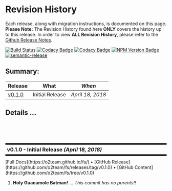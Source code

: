 # Revision History

Each release, along with migration instructions, is documented on this
page. **Please Note:** The Revision History found here **ONLY** covers
the history up to this release.  In order to view **ALL Revision
History**, please refer to the [Github Release
Notes](https://github.com/o2team/fs/releases).

<!--- Badges for CI Builds ---> 
[![Build Status](https://travis-ci.org/o2team/fs.svg?branch=master)](https://travis-ci.org/o2team/fs)
[![Codacy Badge](https://api.codacy.com/project/badge/Grade/bc05341458d04003b781d01c3e1feac8)](https://www.codacy.com/app/mamboer/fs?utm_source=github.com&amp;utm_medium=referral&amp;utm_content=o2team/fs&amp;utm_campaign=Badge_Grade)
[![Codacy Badge](https://api.codacy.com/project/badge/Grade/bc05341458d04003b781d01c3e1feac8)](https://www.codacy.com/app/mamboer/fs?utm_source=github.com&amp;utm_medium=referral&amp;utm_content=o2team/fs&amp;utm_campaign=Badge_Coverage)
[![NPM Version Badge](https://img.shields.io/npm/v/@aotu/fs/latest.svg)](https://www.npmjs.com/package/@aotu/fs)
[![semantic-release](https://img.shields.io/badge/%20%20%F0%9F%93%A6%F0%9F%9A%80-semantic--release-e10079.svg)](https://github.com/semantic-release/semantic-release)

<!-- ONLY activated when there are MULTIPLE versions -->
## Summary:

Release           | What                                   | *When*
------------------|----------------------------------------|------------------
[v0.1.0](#v0_1_0) | Initial Release                        | *April 18, 2018*




## Details ...



<!-- ************************************************************* -->
<br/><br/><br/>
<h3 id="v0_1_0" style="margin: 10px 0px; border-width: 5px 0px; padding: 5px; border-style: solid;">
  v0.1.0 - Initial Release <i>(April 18, 2018)</i>
</h3>
[Full Docs](https://o2team.github.io/fs/)
&bull;
[GitHub Release](https://github.com/o2team/fs/releases/tag/v0.1.0)
&bull;
[GitHub Content](https://github.com/o2team/fs/tree/v0.1.0)

1. **Holy Guacamole Batman!** ... *This commit has no parents!!*
